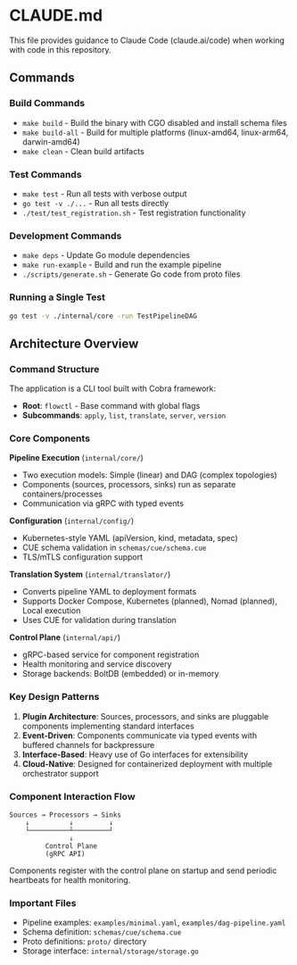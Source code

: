 # CLAUDE.md

This file provides guidance to Claude Code (claude.ai/code) when working with code in this repository.

## Commands

### Build Commands
- `make build` - Build the binary with CGO disabled and install schema files
- `make build-all` - Build for multiple platforms (linux-amd64, linux-arm64, darwin-amd64)
- `make clean` - Clean build artifacts

### Test Commands
- `make test` - Run all tests with verbose output
- `go test -v ./...` - Run all tests directly
- `./test/test_registration.sh` - Test registration functionality

### Development Commands
- `make deps` - Update Go module dependencies
- `make run-example` - Build and run the example pipeline
- `./scripts/generate.sh` - Generate Go code from proto files

### Running a Single Test
```bash
go test -v ./internal/core -run TestPipelineDAG
```

## Architecture Overview

### Command Structure
The application is a CLI tool built with Cobra framework:
- **Root**: `flowctl` - Base command with global flags
- **Subcommands**: `apply`, `list`, `translate`, `server`, `version`

### Core Components

**Pipeline Execution** (`internal/core/`)
- Two execution models: Simple (linear) and DAG (complex topologies)
- Components (sources, processors, sinks) run as separate containers/processes
- Communication via gRPC with typed events

**Configuration** (`internal/config/`)
- Kubernetes-style YAML (apiVersion, kind, metadata, spec)
- CUE schema validation in `schemas/cue/schema.cue`
- TLS/mTLS configuration support

**Translation System** (`internal/translator/`)
- Converts pipeline YAML to deployment formats
- Supports Docker Compose, Kubernetes (planned), Nomad (planned), Local execution
- Uses CUE for validation during translation

**Control Plane** (`internal/api/`)
- gRPC-based service for component registration
- Health monitoring and service discovery
- Storage backends: BoltDB (embedded) or in-memory

### Key Design Patterns

1. **Plugin Architecture**: Sources, processors, and sinks are pluggable components implementing standard interfaces
2. **Event-Driven**: Components communicate via typed events with buffered channels for backpressure
3. **Interface-Based**: Heavy use of Go interfaces for extensibility
4. **Cloud-Native**: Designed for containerized deployment with multiple orchestrator support

### Component Interaction Flow
```
Sources → Processors → Sinks
    ↓          ↓         ↓
    └──────────┴─────────┘
               ↓
         Control Plane
         (gRPC API)
```

Components register with the control plane on startup and send periodic heartbeats for health monitoring.

### Important Files
- Pipeline examples: `examples/minimal.yaml`, `examples/dag-pipeline.yaml`
- Schema definition: `schemas/cue/schema.cue`
- Proto definitions: `proto/` directory
- Storage interface: `internal/storage/storage.go`